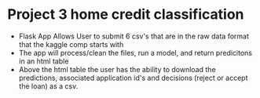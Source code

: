 # Project 3 home credit classification

* Flask App Allows User to submit 6 csv's that are in the raw data format that the kaggle comp starts with
* The app will process/clean the files, run a model, and return predicitons in an html table
* Above the html table the user has the ability to download the predictions, associated application id's and decisions (reject or accept the loan) as a csv.

